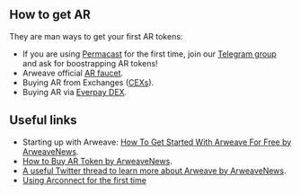## How to get AR
They are man ways to get your first AR tokens:

- If you are using [Permacast](https://permacast.net) for the first time, join our [Telegram group](https://t.me/permacast) and ask for boostrapping AR tokens!
- Arweave official [AR faucet](https://faucet.arweave.net/).
- Buying AR from Exchanges ([CEXs](https://www.coingecko.com/en/coins/arweave#markets)).
- Buying AR via [Everpay DEX](https://everpay.io/).

## Useful links
- Starting up with Arweave: [How To Get Started With Arweave For Free by ArweaveNews](https://arweave.news/how-to-get-started-with-arweave-for-free/).
- [How to Buy AR Token by ArweaveNews](https://arweave.news/how-to-buy-arweave-token/).
- [A useful Twitter thread to learn more about Arweave by ArweaveNews](https://twitter.com/ArweaveNews/status/1477538912394526722).
- [Using Arconnect for the first time](https://arweave.news/how-to-use-arconnect/)

